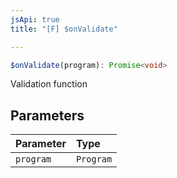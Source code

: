 ```yaml
---
jsApi: true
title: "[F] $onValidate"

---
```

```ts
$onValidate(program): Promise<void>
```

Validation function

## Parameters

| Parameter | Type |
| :------ | :------ |
| `program` | `Program` |
